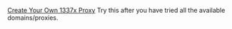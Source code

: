 
[Create Your Own 1337x Proxy](https://www.reddit.com/r/Piracy/comments/tz7nyx/guide_create_your_own_1337x_proxy/)
Try this after you have tried all the available domains/proxies.
